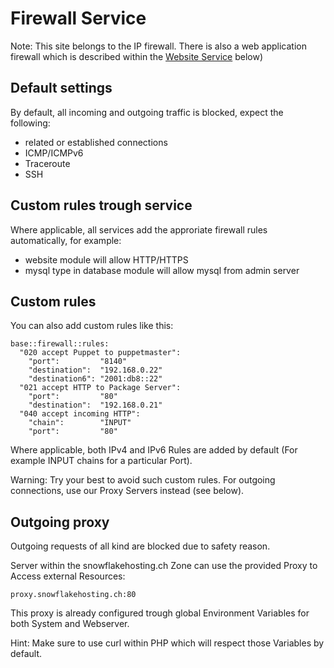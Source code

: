 # Firewall Service

Note: This site belongs to the IP firewall. There is also a web application firewall which is described within the [Website Service](/services/website/index.md#Web_Application_Firewall) below)


## Default settings

By default, all incoming and outgoing traffic is blocked, expect the following:

 * related or established connections
 * ICMP/ICMPv6
 * Traceroute
 * SSH


## Custom rules trough service

Where applicable, all services add the approriate firewall rules automatically, for example:

 * website module will allow HTTP/HTTPS
 * mysql type in database module will allow mysql from admin server


## Custom rules

You can also add custom rules like this:

```
base::firewall::rules:
  "020 accept Puppet to puppetmaster":
    "port":         "8140"
    "destination":  "192.168.0.22"
    "destination6": "2001:db8::22"
  "021 accept HTTP to Package Server":
    "port":         "80"
    "destination":  "192.168.0.21"
  "040 accept incoming HTTP":
    "chain":        "INPUT"
    "port":         "80"
```

Where applicable, both IPv4 and IPv6 Rules are added by default (For example INPUT chains for a particular Port).

Warning: Try your best to avoid such custom rules. For outgoing connections, use our Proxy Servers instead (see below).


## Outgoing proxy

Outgoing requests of all kind are blocked due to safety reason.

Server within the snowflakehosting.ch Zone can use the provided Proxy to Access external Resources:

```
proxy.snowflakehosting.ch:80
```

This proxy is already configured trough global Environment Variables for both System and Webserver.

Hint: Make sure to use curl within PHP which will respect those Variables by default.

